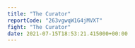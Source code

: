 ```yaml
---
title: "The Curator"
reportCode: "263vgwqW1G4jMVXT"
fight: "The Curator"
date: 2021-07-15T18:53:21.415000+00:00
---
```

